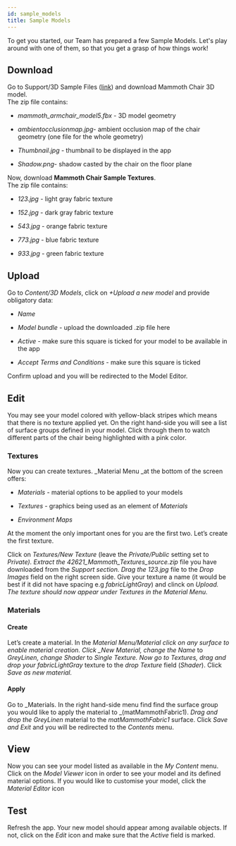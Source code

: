 ```yaml
---
id: sample_models
title: Sample Models
---
```


To get you started, our Team has prepared a few Sample Models. Let's play around with one of them, so that you get a grasp of how things work!

## Download

Go to Support/3D Sample Files \([link](https://portal.viewar.com/downloads)\) and download Mammoth Chair 3D model.
<br>The zip file contains:

- _mammoth_armchair_model5.fbx_ - 3D model geometry

- _ambientocclusionmap.jpg_- ambient occlusion map of the chair geometry \(one file for the whole geometry\)

- _Thumbnail.jpg_ - thumbnail to be displayed in the app

- _Shadow.png_- shadow casted by the chair on the floor plane

Now, download **Mammoth Chair Sample Textures**.
<br>The zip file contains:

- _123.jpg_ - light gray fabric texture

- _152.jpg_ - dark gray fabric texture

- _543.jpg_ - orange fabric texture

- _773.jpg_ - blue fabric texture

- _933.jpg_ - green fabric texture

## Upload

Go to _Content/3D Models_, click on _+Upload a new model_ and provide obligatory data:

- _Name_

- _Model bundle_ - upload the downloaded .zip file here

- _Active_ - make sure this square is ticked for your model to be available in the app

- _Accept Terms and Conditions_ - make sure this square is ticked

Confirm upload and you will be redirected to the Model Editor.

## Edit

You may see your model colored with yellow-black stripes which means that there is no texture applied yet. On the right hand-side you will see a list of surface groups defined in your model. Click through them to watch different parts of the chair being highlighted with a pink color.

### Textures

Now you can create textures. \_Material Menu \_at the bottom of the screen offers:

- _Materials_ - material options to be applied to your models

- _Textures_ - graphics being used as an element of _Materials_

- _Environment Maps_

At the moment the only important ones for you are the first two. Let’s create the first texture.

Click on _Textures/New Texture_ (leave the _Private/Public_ setting set to _Private). Extract the 42621_Mammoth_Textures_source.zip_ file you have downloaded from the _Support section. Drag the 123.jpg_ file to the _Drop Images_ field on the right screen side. Give your texture a name (it would be best if it did not have spacing e.g _fabricLightGray_) and clinck on _Upload. The texture should now appear under Textures in the Material Menu._

### Materials

#### Create

Let’s create a material. In the _Material Menu/Material click on any surface to enable material creation. Click \_New Material, change the Name_ to _GreyLinen, change Shader_ to _Single_ _Texture. Now go to Textures, drag and drop your fabricLightGray_ texture to the _drop Texture_ field \(_Shader_\). Click _Save as new material._

#### Apply

Go to _Materials. In the right hand-side menu find find the surface group you would like to apply the material to _\(matMammothFabric1\). _Drag and drop the GreyLinen_ material to the _matMammothFabric1_ surface. Click _Save and Exit_ and you will be redirected to the _Contents_ menu.

## View

Now you can see your model listed as available in the _My Content_ menu.
Click on the _Model Viewer_ icon in order to see your model and its defined material options. If you would like to customise your model, click the _Material Editor_ icon

## Test

Refresh the app. Your new model should appear among available objects. If not, click on the _Edit_ icon and make sure that the _Active_ field is marked.
